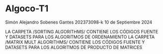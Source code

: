 # Algoco-T1
Simón Alejandro Sobenes Gantes
202373098-k
10 de Septiembre 2024

LA CARPETA /SORTING ALGORITHMS/ CONTIENE LOS CÓDIGOS FUENTE Y DATASETS PARA LOS ALGORITMOS DE ORDENAMIENTO
LA CARPETA /MATRIX MULT ALGORITHMS/ CONTIENE LOS CÓDIGOS FUENTE Y DATASETS PARA LOS ALGORITMOS DE PRODUCTO DE MATRICES
